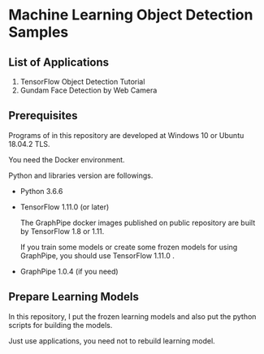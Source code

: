 # Machine Learning Object Detection Samples



## List of Applications

1. TensorFlow Object Detection Tutorial
2. Gundam Face Detection by Web Camera



## Prerequisites

Programs of in this repository are developed at Windows 10 or Ubuntu 18.04.2 TLS.

You need the Docker environment.

Python and libraries version are followings.

 - Python 3.6.6

 - TensorFlow 1.11.0 (or later)

   The GraphPipe docker images published on public repository are built by TensorFlow 1.8 or 1.11.

   If you train some models or create some frozen models for using GraphPipe,  you should use TensorFlow 1.11.0 .

 - GraphPipe 1.0.4 (if you need)



## Prepare Learning Models

In this repository, I put the frozen learning models and also put the python scripts for building the models.

Just use applications, you need not to rebuild learning model.

